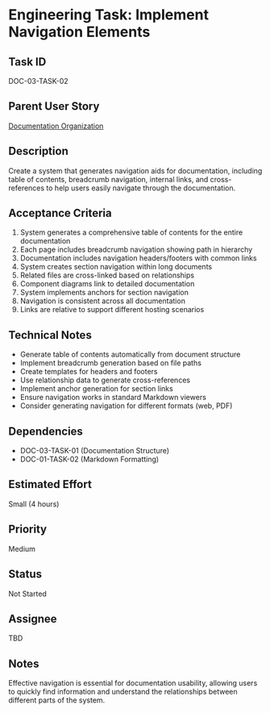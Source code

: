 # Engineering Task: Implement Navigation Elements

## Task ID
DOC-03-TASK-02

## Parent User Story
[Documentation Organization](../03-documentation-organization.md)

## Description
Create a system that generates navigation aids for documentation, including table of contents, breadcrumb navigation, internal links, and cross-references to help users easily navigate through the documentation.

## Acceptance Criteria
1. System generates a comprehensive table of contents for the entire documentation
2. Each page includes breadcrumb navigation showing path in hierarchy
3. Documentation includes navigation headers/footers with common links
4. System creates section navigation within long documents
5. Related files are cross-linked based on relationships
6. Component diagrams link to detailed documentation
7. System implements anchors for section navigation
8. Navigation is consistent across all documentation
9. Links are relative to support different hosting scenarios

## Technical Notes
- Generate table of contents automatically from document structure
- Implement breadcrumb generation based on file paths
- Create templates for headers and footers
- Use relationship data to generate cross-references
- Implement anchor generation for section links
- Ensure navigation works in standard Markdown viewers
- Consider generating navigation for different formats (web, PDF)

## Dependencies
- DOC-03-TASK-01 (Documentation Structure)
- DOC-01-TASK-02 (Markdown Formatting)

## Estimated Effort
Small (4 hours)

## Priority
Medium

## Status
Not Started

## Assignee
TBD

## Notes
Effective navigation is essential for documentation usability, allowing users to quickly find information and understand the relationships between different parts of the system.
